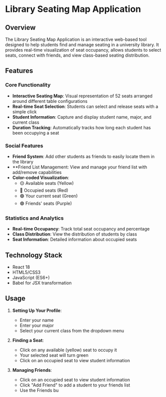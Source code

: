 # Library Seating Map Application

## Overview
The Library Seating Map Application is an interactive web-based tool designed to help students find and manage seating in a university library. It provides real-time visualization of seat occupancy, allows students to select seats, connect with friends, and view class-based seating distribution.

## Features

### Core Functionality
- **Interactive Seating Map**: Visual representation of 52 seats arranged around different table configurations
- **Real-time Seat Selection**: Students can select and release seats with a simple click
- **Student Information**: Capture and display student name, major, and current class
- **Duration Tracking**: Automatically tracks how long each student has been occupying a seat

### Social Features
- **Friend System**: Add other students as friends to easily locate them in the library
- **Friend List Management: View and manage your friend list with add/remove capabilities
- **Color-coded Visualization**:
  - 🟡 Available seats (Yellow)
  - 🔴 Occupied seats (Red)
  - 🟢 Your current seat (Green)
  - 🟣 Friends' seats (Purple)

### Statistics and Analytics
- **Real-time Occupancy**: Track total seat occupancy and percentage
- **Class Distribution**: View the distribution of students by class
- **Seat Information**: Detailed information about occupied seats

## Technology Stack
- React 18
- HTML5/CSS3
- JavaScript (ES6+)
- Babel for JSX transformation

## Usage

1. **Setting Up Your Profile**:
   - Enter your name
   - Enter your major
   - Select your current class from the dropdown menu

2. **Finding a Seat**:
   - Click on any available (yellow) seat to occupy it
   - Your selected seat will turn green
   - Click on an occupied seat to view student information

3. **Managing Friends**:
   - Click on an occupied seat to view student information
   - Click "Add Friend" to add a student to your friends list
   - Use the Friends bu
